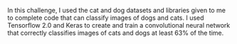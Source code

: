 In this challenge, I used the cat and dog datasets and libraries given to me to complete code that can classify images of dogs and cats. 
I used Tensorflow 2.0 and Keras to create and train a convolutional neural network that correctly classifies images of cats and dogs at least 63% of the time. 
